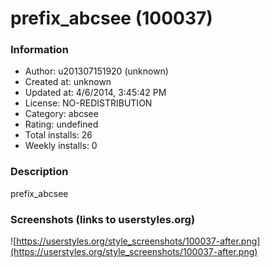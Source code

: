 # prefix_abcsee (100037)

### Information
- Author: u201307151920 (unknown)
- Created at: unknown
- Updated at: 4/6/2014, 3:45:42 PM
- License: NO-REDISTRIBUTION
- Category: abcsee
- Rating: undefined
- Total installs: 26
- Weekly installs: 0


### Description
prefix_abcsee


### Screenshots (links to userstyles.org)
![https://userstyles.org/style_screenshots/100037-after.png](https://userstyles.org/style_screenshots/100037-after.png)


